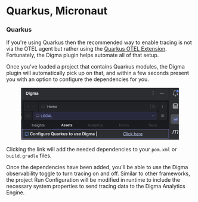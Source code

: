 # Quarkus, Micronaut

### Quarkus

If you're using Quarkus then the recommended way to enable tracing is not via the OTEL agent but rather using the [Quarkus OTEL Extension](https://quarkus.io/guides/opentelemetry#quarkus-extensions-using-opentelemetry). Fortunately, the Digma plugin helps automate all of that setup.

Once you've loaded a project that contains Quarkus modules, the Digma plugin will automatically pick up on that, and within a few seconds present you with an option to configure the dependencies for you.

<figure><img src="../../.gitbook/assets/image.png" alt=""><figcaption></figcaption></figure>

Clicking the link will add the needed dependencies to your `pom.xml` or `build.gradle` files.

Once the dependencies have been added, you'll be able to use the Digma observability toggle to turn tracing on and off. Similar to other frameworks, the project Run Configuration will be modified in runtime to include the necessary system properties to send tracing data to the Digma Analytics Engine.



###



